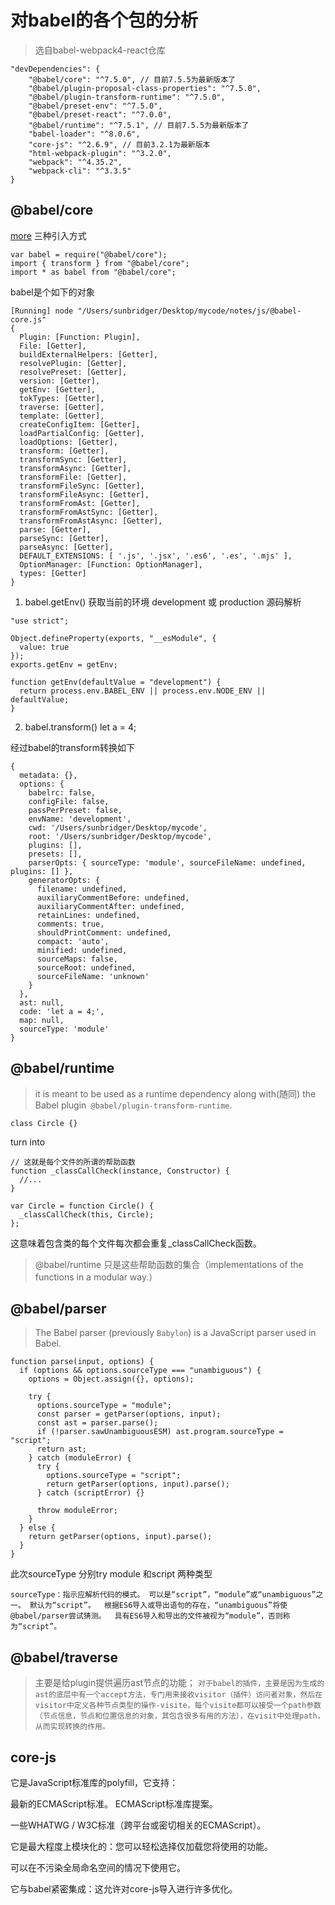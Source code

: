 
# 对babel的各个包的分析
>选自babel-webpack4-react仓库

```
"devDependencies": {
    "@babel/core": "^7.5.0", // 目前7.5.5为最新版本了
    "@babel/plugin-proposal-class-properties": "^7.5.0",
    "@babel/plugin-transform-runtime": "^7.5.0",
    "@babel/preset-env": "^7.5.0",
    "@babel/preset-react": "^7.0.0",
    "@babel/runtime": "^7.5.1", // 目前7.5.5为最新版本了
    "babel-loader": "^8.0.6",
    "core-js": "^2.6.9", // 目前3.2.1为最新版本
    "html-webpack-plugin": "^3.2.0",
    "webpack": "^4.35.2",
    "webpack-cli": "^3.3.5"
}
```
## @babel/core
[more](https://babeljs.io/docs/en/next/babel-core)
三种引入方式
```
var babel = require("@babel/core");
import { transform } from "@babel/core";
import * as babel from "@babel/core";
```

babel是个如下的对象
```
[Running] node "/Users/sunbridger/Desktop/mycode/notes/js/@babel-core.js"
{
  Plugin: [Function: Plugin],
  File: [Getter],
  buildExternalHelpers: [Getter],
  resolvePlugin: [Getter],
  resolvePreset: [Getter],
  version: [Getter],
  getEnv: [Getter],
  tokTypes: [Getter],
  traverse: [Getter],
  template: [Getter],
  createConfigItem: [Getter],
  loadPartialConfig: [Getter],
  loadOptions: [Getter],
  transform: [Getter],
  transformSync: [Getter],
  transformAsync: [Getter],
  transformFile: [Getter],
  transformFileSync: [Getter],
  transformFileAsync: [Getter],
  transformFromAst: [Getter],
  transformFromAstSync: [Getter],
  transformFromAstAsync: [Getter],
  parse: [Getter],
  parseSync: [Getter],
  parseAsync: [Getter],
  DEFAULT_EXTENSIONS: [ '.js', '.jsx', '.es6', '.es', '.mjs' ],
  OptionManager: [Function: OptionManager],
  types: [Getter]
}
```

1. babel.getEnv() 获取当前的环境 development 或 production
源码解析
```
"use strict";

Object.defineProperty(exports, "__esModule", {
  value: true
});
exports.getEnv = getEnv;

function getEnv(defaultValue = "development") {
  return process.env.BABEL_ENV || process.env.NODE_ENV || defaultValue;
}
```
2. babel.transform() 
let a = 4;

经过babel的transform转换如下

```
{
  metadata: {},
  options: {
    babelrc: false,
    configFile: false,
    passPerPreset: false,
    envName: 'development',
    cwd: '/Users/sunbridger/Desktop/mycode',
    root: '/Users/sunbridger/Desktop/mycode',
    plugins: [],
    presets: [],
    parserOpts: { sourceType: 'module', sourceFileName: undefined, plugins: [] },
    generatorOpts: {
      filename: undefined,
      auxiliaryCommentBefore: undefined,
      auxiliaryCommentAfter: undefined,
      retainLines: undefined,
      comments: true,
      shouldPrintComment: undefined,
      compact: 'auto',
      minified: undefined,
      sourceMaps: false,
      sourceRoot: undefined,
      sourceFileName: 'unknown'
    }
  },
  ast: null,
  code: 'let a = 4;',
  map: null,
  sourceType: 'module'
}
```

## @babel/runtime
>it is meant to be used as a runtime dependency along with(随同) the Babel plugin` @babel/plugin-transform-runtime`.

```
class Circle {}
```
turn into
```
// 这就是每个文件的所谓的帮助函数
function _classCallCheck(instance, Constructor) {
  //...
}

var Circle = function Circle() {
  _classCallCheck(this, Circle);
};
```
这意味着包含类的每个文件每次都会重复_classCallCheck函数。
> @babel/runtime 只是这些帮助函数的集合（implementations of the functions in a modular way.）


## @babel/parser
>The Babel parser (previously `Babylon`) is a JavaScript parser used in Babel.
```
function parse(input, options) {
  if (options && options.sourceType === "unambiguous") {
    options = Object.assign({}, options);

    try {
      options.sourceType = "module";
      const parser = getParser(options, input);
      const ast = parser.parse();
      if (!parser.sawUnambiguousESM) ast.program.sourceType = "script";
      return ast;
    } catch (moduleError) {
      try {
        options.sourceType = "script";
        return getParser(options, input).parse();
      } catch (scriptError) {}

      throw moduleError;
    }
  } else {
    return getParser(options, input).parse();
  }
}
```
此次sourceType 分别try module 和script 两种类型

`
sourceType：指示应解析代码的模式。
可以是“script”，“module”或“unambiguous”之一。 默认为“script”。 
根据ES6导入或导出语句的存在，“unambiguous”将使@babel/parser尝试猜测。 
具有ES6导入和导出的文件被视为“module”，否则称为“script”。
`

## @babel/traverse

>主要是给plugin提供遍历ast节点的功能；
`对于babel的插件，主要是因为生成的ast的底层中有一个accept方法，专门用来接收visitor（插件）访问者对象，然后在visitor中定义各种节点类型的操作-visite，每个visite都可以接受一个path参数（节点信息，节点和位置信息的对象，其包含很多有用的方法），在visit中处理path，从而实现转换的作用。`


## core-js



它是JavaScript标准库的polyfill，它支持：

最新的ECMAScript标准。 ECMAScript标准库提案。


一些WHATWG / W3C标准（跨平台或密切相关的ECMAScript）。


它是最大程度上模块化的：您可以轻松选择仅加载您将使用的功能。


可以在不污染全局命名空间的情况下使用它。


它与babel紧密集成：这允许对core-js导入进行许多优化。